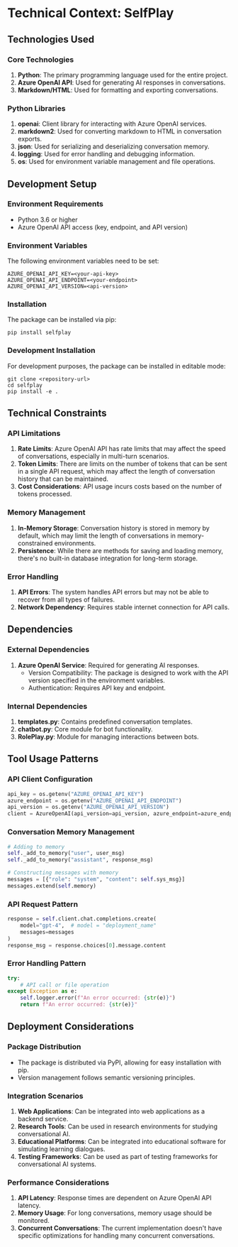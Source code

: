 # Technical Context: SelfPlay

## Technologies Used

### Core Technologies
1. **Python**: The primary programming language used for the entire project.
2. **Azure OpenAI API**: Used for generating AI responses in conversations.
3. **Markdown/HTML**: Used for formatting and exporting conversations.

### Python Libraries
1. **openai**: Client library for interacting with Azure OpenAI services.
2. **markdown2**: Used for converting markdown to HTML in conversation exports.
3. **json**: Used for serializing and deserializing conversation memory.
4. **logging**: Used for error handling and debugging information.
5. **os**: Used for environment variable management and file operations.

## Development Setup

### Environment Requirements
- Python 3.6 or higher
- Azure OpenAI API access (key, endpoint, and API version)

### Environment Variables
The following environment variables need to be set:
```
AZURE_OPENAI_API_KEY=<your-api-key>
AZURE_OPENAI_API_ENDPOINT=<your-endpoint>
AZURE_OPENAI_API_VERSION=<api-version>
```

### Installation
The package can be installed via pip:
```
pip install selfplay
```

### Development Installation
For development purposes, the package can be installed in editable mode:
```
git clone <repository-url>
cd selfplay
pip install -e .
```

## Technical Constraints

### API Limitations
1. **Rate Limits**: Azure OpenAI API has rate limits that may affect the speed of conversations, especially in multi-turn scenarios.
2. **Token Limits**: There are limits on the number of tokens that can be sent in a single API request, which may affect the length of conversation history that can be maintained.
3. **Cost Considerations**: API usage incurs costs based on the number of tokens processed.

### Memory Management
1. **In-Memory Storage**: Conversation history is stored in memory by default, which may limit the length of conversations in memory-constrained environments.
2. **Persistence**: While there are methods for saving and loading memory, there's no built-in database integration for long-term storage.

### Error Handling
1. **API Errors**: The system handles API errors but may not be able to recover from all types of failures.
2. **Network Dependency**: Requires stable internet connection for API calls.

## Dependencies

### External Dependencies
1. **Azure OpenAI Service**: Required for generating AI responses.
   - Version Compatibility: The package is designed to work with the API version specified in the environment variables.
   - Authentication: Requires API key and endpoint.

### Internal Dependencies
1. **templates.py**: Contains predefined conversation templates.
2. **chatbot.py**: Core module for bot functionality.
3. **RolePlay.py**: Module for managing interactions between bots.

## Tool Usage Patterns

### API Client Configuration
```python
api_key = os.getenv("AZURE_OPENAI_API_KEY")
azure_endpoint = os.getenv("AZURE_OPENAI_API_ENDPOINT")
api_version = os.getenv("AZURE_OPENAI_API_VERSION")        
client = AzureOpenAI(api_version=api_version, azure_endpoint=azure_endpoint, api_key=api_key)
```

### Conversation Memory Management
```python
# Adding to memory
self._add_to_memory("user", user_msg)
self._add_to_memory("assistant", response_msg)

# Constructing messages with memory
messages = [{"role": "system", "content": self.sys_msg}]
messages.extend(self.memory)
```

### API Request Pattern
```python
response = self.client.chat.completions.create(
    model="gpt-4",  # model = "deployment_name"
    messages=messages
)
response_msg = response.choices[0].message.content
```

### Error Handling Pattern
```python
try:
    # API call or file operation
except Exception as e:
    self.logger.error(f"An error occurred: {str(e)}")
    return f"An error occurred: {str(e)}"
```

## Deployment Considerations

### Package Distribution
- The package is distributed via PyPI, allowing for easy installation with pip.
- Version management follows semantic versioning principles.

### Integration Scenarios
1. **Web Applications**: Can be integrated into web applications as a backend service.
2. **Research Tools**: Can be used in research environments for studying conversational AI.
3. **Educational Platforms**: Can be integrated into educational software for simulating learning dialogues.
4. **Testing Frameworks**: Can be used as part of testing frameworks for conversational AI systems.

### Performance Considerations
1. **API Latency**: Response times are dependent on Azure OpenAI API latency.
2. **Memory Usage**: For long conversations, memory usage should be monitored.
3. **Concurrent Conversations**: The current implementation doesn't have specific optimizations for handling many concurrent conversations.

